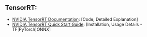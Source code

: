 ## TensorRT:
- [NVIDIA TensorRT Documentation](https://docs.nvidia.com/deeplearning/tensorrt/quick-start-guide/index.html#conversion): [Code, Detailed Explanation]
- [NVIDIA TensorRT Quick Start Guide](https://docs.nvidia.com/deeplearning/tensorrt/quick-start-guide/index.html#conversion): [Installation, Usage Details - TF|PyTorch|ONNX]
